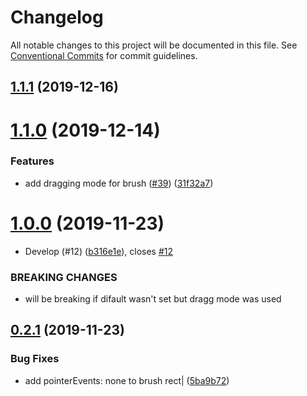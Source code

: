 # Changelog

All notable changes to this project will be documented in this file. See
[Conventional Commits](https://conventionalcommits.org) for commit guidelines.

## [1.1.1](https://github.com/DavidSanwald/react-use-brush/compare/v1.1.0...v1.1.1) (2019-12-16)

# [1.1.0](https://github.com/DavidSanwald/react-use-brush/compare/v1.0.0...v1.1.0) (2019-12-14)


### Features

* add dragging mode for brush ([#39](https://github.com/DavidSanwald/react-use-brush/issues/39)) ([31f32a7](https://github.com/DavidSanwald/react-use-brush/commit/31f32a7ef06473d6fda64582aa74bd053c975601))

# [1.0.0](https://github.com/DavidSanwald/react-use-brush/compare/v0.2.1...v1.0.0) (2019-11-23)


* Develop (#12) ([b316e1e](https://github.com/DavidSanwald/react-use-brush/commit/b316e1e71787f7390072fc4180896265d305dfd2)), closes [#12](https://github.com/DavidSanwald/react-use-brush/issues/12)


### BREAKING CHANGES

* will be breaking if difault wasn't set but dragg mode was used

## [0.2.1](https://github.com/DavidSanwald/react-use-brush/compare/v0.2.0...v0.2.1) (2019-11-23)


### Bug Fixes

* add pointerEvents: none to brush rect| ([5ba9b72](https://github.com/DavidSanwald/react-use-brush/commit/5ba9b72004f7db8a9511a2eba02daa29a842f844))
